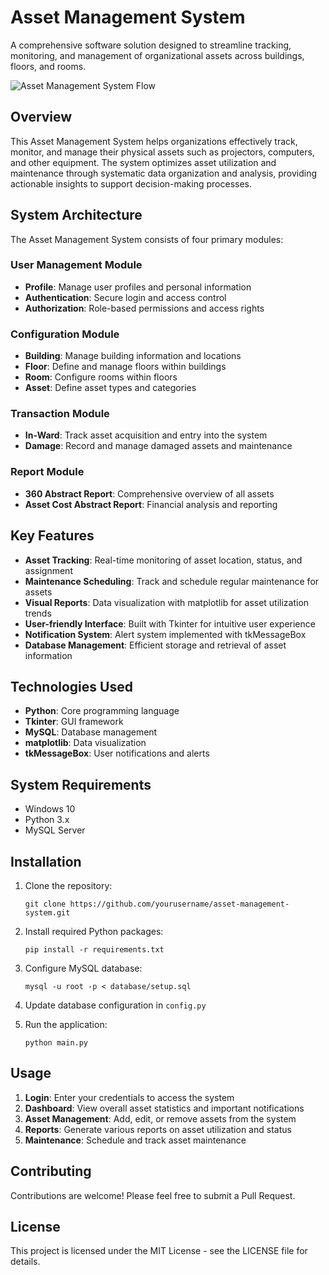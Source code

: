 # Asset Management System

A comprehensive software solution designed to streamline tracking, monitoring, and management of organizational assets across buildings, floors, and rooms.

![Asset Management System Flow](https://github.com/yourusername/asset-management-system/raw/main/docs/images/flow_diagram.png)

## Overview

This Asset Management System helps organizations effectively track, monitor, and manage their physical assets such as projectors, computers, and other equipment. The system optimizes asset utilization and maintenance through systematic data organization and analysis, providing actionable insights to support decision-making processes.

## System Architecture

The Asset Management System consists of four primary modules:

### User Management Module
- **Profile**: Manage user profiles and personal information
- **Authentication**: Secure login and access control
- **Authorization**: Role-based permissions and access rights

### Configuration Module
- **Building**: Manage building information and locations
- **Floor**: Define and manage floors within buildings
- **Room**: Configure rooms within floors
- **Asset**: Define asset types and categories

### Transaction Module
- **In-Ward**: Track asset acquisition and entry into the system
- **Damage**: Record and manage damaged assets and maintenance

### Report Module
- **360 Abstract Report**: Comprehensive overview of all assets
- **Asset Cost Abstract Report**: Financial analysis and reporting

## Key Features

- **Asset Tracking**: Real-time monitoring of asset location, status, and assignment
- **Maintenance Scheduling**: Track and schedule regular maintenance for assets
- **Visual Reports**: Data visualization with matplotlib for asset utilization trends
- **User-friendly Interface**: Built with Tkinter for intuitive user experience
- **Notification System**: Alert system implemented with tkMessageBox
- **Database Management**: Efficient storage and retrieval of asset information

## Technologies Used

- **Python**: Core programming language
- **Tkinter**: GUI framework
- **MySQL**: Database management
- **matplotlib**: Data visualization
- **tkMessageBox**: User notifications and alerts

## System Requirements

- Windows 10
- Python 3.x
- MySQL Server

## Installation

1. Clone the repository:
   ```
   git clone https://github.com/yourusername/asset-management-system.git
   ```

2. Install required Python packages:
   ```
   pip install -r requirements.txt
   ```

3. Configure MySQL database:
   ```
   mysql -u root -p < database/setup.sql
   ```

4. Update database configuration in `config.py`

5. Run the application:
   ```
   python main.py
   ```

## Usage

1. **Login**: Enter your credentials to access the system
2. **Dashboard**: View overall asset statistics and important notifications
3. **Asset Management**: Add, edit, or remove assets from the system
4. **Reports**: Generate various reports on asset utilization and status
5. **Maintenance**: Schedule and track asset maintenance


## Contributing

Contributions are welcome! Please feel free to submit a Pull Request.

## License

This project is licensed under the MIT License - see the LICENSE file for details.
